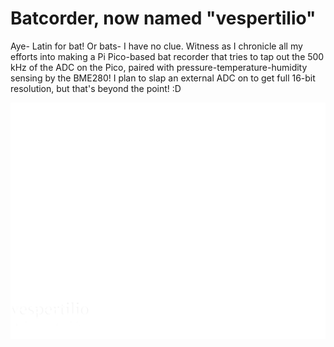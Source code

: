 # Batcorder, now named "vespertilio"

Aye- Latin for bat! Or bats- I have no clue. Witness as I chronicle all my efforts into making a Pi Pico-based bat recorder that tries to tap out the 500 kHz of the ADC on the Pico, paired with pressure-temperature-humidity sensing by the BME280! I plan to slap an external ADC on to get full 16-bit resolution, but that's beyond the point! :D 

![](https://github.com/callous4567/Batcorder/blob/main/design_bat.png)
